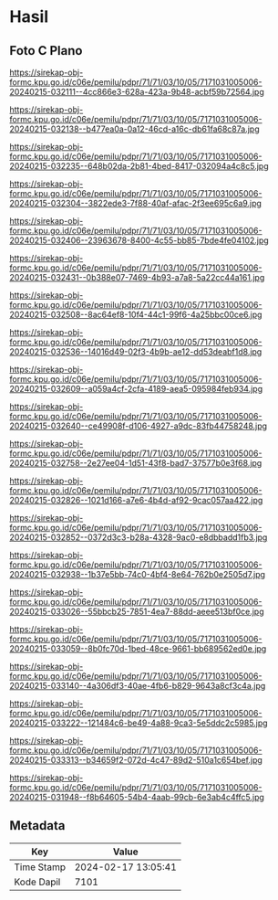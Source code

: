 # Hasil

## Foto C Plano

https://sirekap-obj-formc.kpu.go.id/c06e/pemilu/pdpr/71/71/03/10/05/7171031005006-20240215-032111--4cc866e3-628a-423a-9b48-acbf59b72564.jpg

https://sirekap-obj-formc.kpu.go.id/c06e/pemilu/pdpr/71/71/03/10/05/7171031005006-20240215-032138--b477ea0a-0a12-46cd-a16c-db61fa68c87a.jpg

https://sirekap-obj-formc.kpu.go.id/c06e/pemilu/pdpr/71/71/03/10/05/7171031005006-20240215-032235--648b02da-2b81-4bed-8417-032094a4c8c5.jpg

https://sirekap-obj-formc.kpu.go.id/c06e/pemilu/pdpr/71/71/03/10/05/7171031005006-20240215-032304--3822ede3-7f88-40af-afac-2f3ee695c6a9.jpg

https://sirekap-obj-formc.kpu.go.id/c06e/pemilu/pdpr/71/71/03/10/05/7171031005006-20240215-032406--23963678-8400-4c55-bb85-7bde4fe04102.jpg

https://sirekap-obj-formc.kpu.go.id/c06e/pemilu/pdpr/71/71/03/10/05/7171031005006-20240215-032431--0b388e07-7469-4b93-a7a8-5a22cc44a161.jpg

https://sirekap-obj-formc.kpu.go.id/c06e/pemilu/pdpr/71/71/03/10/05/7171031005006-20240215-032508--8ac64ef8-10f4-44c1-99f6-4a25bbc00ce6.jpg

https://sirekap-obj-formc.kpu.go.id/c06e/pemilu/pdpr/71/71/03/10/05/7171031005006-20240215-032536--14016d49-02f3-4b9b-ae12-dd53deabf1d8.jpg

https://sirekap-obj-formc.kpu.go.id/c06e/pemilu/pdpr/71/71/03/10/05/7171031005006-20240215-032609--a059a4cf-2cfa-4189-aea5-095984feb934.jpg

https://sirekap-obj-formc.kpu.go.id/c06e/pemilu/pdpr/71/71/03/10/05/7171031005006-20240215-032640--ce49908f-d106-4927-a9dc-83fb44758248.jpg

https://sirekap-obj-formc.kpu.go.id/c06e/pemilu/pdpr/71/71/03/10/05/7171031005006-20240215-032758--2e27ee04-1d51-43f8-bad7-37577b0e3f68.jpg

https://sirekap-obj-formc.kpu.go.id/c06e/pemilu/pdpr/71/71/03/10/05/7171031005006-20240215-032826--1021d166-a7e6-4b4d-af92-9cac057aa422.jpg

https://sirekap-obj-formc.kpu.go.id/c06e/pemilu/pdpr/71/71/03/10/05/7171031005006-20240215-032852--0372d3c3-b28a-4328-9ac0-e8dbbadd1fb3.jpg

https://sirekap-obj-formc.kpu.go.id/c06e/pemilu/pdpr/71/71/03/10/05/7171031005006-20240215-032938--1b37e5bb-74c0-4bf4-8e64-762b0e2505d7.jpg

https://sirekap-obj-formc.kpu.go.id/c06e/pemilu/pdpr/71/71/03/10/05/7171031005006-20240215-033026--55bbcb25-7851-4ea7-88dd-aeee513bf0ce.jpg

https://sirekap-obj-formc.kpu.go.id/c06e/pemilu/pdpr/71/71/03/10/05/7171031005006-20240215-033059--8b0fc70d-1bed-48ce-9661-bb689562ed0e.jpg

https://sirekap-obj-formc.kpu.go.id/c06e/pemilu/pdpr/71/71/03/10/05/7171031005006-20240215-033140--4a306df3-40ae-4fb6-b829-9643a8cf3c4a.jpg

https://sirekap-obj-formc.kpu.go.id/c06e/pemilu/pdpr/71/71/03/10/05/7171031005006-20240215-033222--121484c6-be49-4a88-9ca3-5e5ddc2c5985.jpg

https://sirekap-obj-formc.kpu.go.id/c06e/pemilu/pdpr/71/71/03/10/05/7171031005006-20240215-033313--b34659f2-072d-4c47-89d2-510a1c654bef.jpg

https://sirekap-obj-formc.kpu.go.id/c06e/pemilu/pdpr/71/71/03/10/05/7171031005006-20240215-031948--f8b64605-54b4-4aab-99cb-6e3ab4c4ffc5.jpg


## Metadata

| Key        | Value               |
| ---------- | ------------------- |
| Time Stamp | 2024-02-17 13:05:41 |
| Kode Dapil | 7101                |



